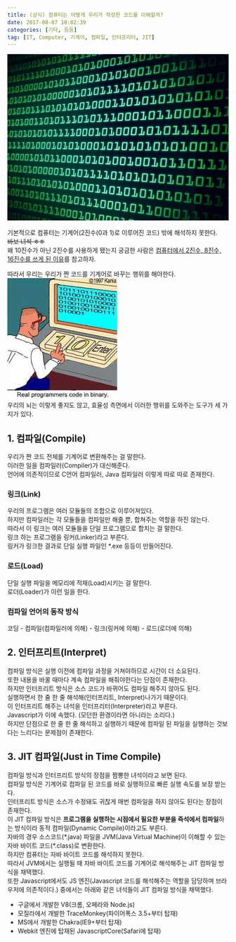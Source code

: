 ```yaml
---
title: (상식) 컴퓨터는 어떻게 우리가 작성한 코드를 이해할까?
date: 2017-08-07 10:02:39
categories: [기타, 등등]
tag: [IT, Computer, 기계어, 컴파일, 인터프리터, JIT]
---
```

![](how-can-computer-understand-our-source/thumb.png)  

기본적으로 컴퓨터는 기계어(2진수(0과 1)로 이루어진 코드) 밖에 해석하지 못한다.  
~~바보 녀석 ㅎㅎ~~  
왜 10진수가 아닌 2진수를 사용하게 됐는지 궁금한 사람은 [컴퓨터에서 2진수, 8진수, 16진수를 쓰게 된 이유](/2017/08/07/computer-number-making-reason/)를 참고하자.  

따라서 우리는 우리가 짠 코드를 기계어로 바꾸는 행위를 해야한다.  
![이게 귀찮은 사람은 처음부터 기계어로 코딩하면 된다. (뇌가 좋다면...)](how-can-computer-understand-our-source/realprogrammers.png)  
우리의 뇌는 이렇게 좋지도 않고, 효율성 측면에서 이러한 행위를 도와주는 도구가 세 가지가 있다.

## 1. 컴파일(Compile)
우리가 짠 코드 전체를 기계어로 변환해주는 걸 말한다.  
이러한 일을 컴파일러(Compiler)가 대신해준다.  
언어에 의존적이므로 C언어 컴파일러, Java 컴파일러 이렇게 따로 따로 존재한다.  

### 링크(Link)
우리의 프로그램은 여러 모듈들의 조합으로 이루어져있다.  
하지만 컴파일러는 각 모듈들을 컴파일만 해줄 뿐, 합쳐주는 역할을 하진 않는다.  
따라서 이 링크는 여러 모듈들을 단일 프로그램으로 합치는 걸 말한다.  
링크 하는 프로그램을 링커(Linker)라고 부른다.  
링커가 링크한 결과로 단일 실행 파일인 *.exe 등등이 만들어진다.  

### 로드(Load)  
단일 실행 파일을 메모리에 적재(Load)시키는 걸 말한다.  
로더(Loader)가 이런 일을 한다.  

### 컴파일 언어의 동작 방식
코딩 - 컴파일(컴파일러에 의해) - 링크(링커에 의해) - 로드(로더에 의해)

## 2. 인터프리트(Interpret)
컴파일 방식은 실행 이전에 컴파일 과정을 거쳐야하므로 시간이 더 소요된다.  
또한 내용을 바꿀 때마다 계속 컴파일을 해줘야한다는 단점이 존재한다.  
하지만 인터프리트 방식은 소스 코드가 바뀌어도 컴파일 해주지 않아도 된다.  
실행하면서 한 줄 한 줄 해석해(인터프리트, Interpret)나가기 때문이다.  
이 인터프리트 해주는 녀석을 인터프리터(Interpreter)라고 부른다.    
Javascript가 이에 속했다. (모던한 환경이라면 아니라는 소리다.)  
하지만 단점으로 한 줄 한 줄 해석하고 실행하기 때문에 컴파일 된 파일을 실행하는 것보다는 느리다는 문제점이 존재한다.  

## 3. JIT 컴파일(Just in Time Compile)
컴파일 방식과 인터프리트 방식의 장점을 짬뽕한 녀석이라고 보면 된다.  
컴파일 방식은 기계어로 컴파일 된 코드를 바로 실행하므로 빠른 실행 속도를 보장 받는다.    
인터프리트 방식은 소스가 수정돼도 귀찮게 매번 컴파일을 하지 않아도 된다는 장점이 존재한다.  
이 JIT 컴파일 방식은 **프로그램을 실행하는 시점에서 필요한 부분을 즉석에서 컴파일**하는 방식이라 동적 컴파일(Dynamic Compile)이라고도 부른다.  
자바의 경우 소스코드(\*.java) 파일을 JVM(Java Virtual Machine)이 이해할 수 있는 자바 바이트 코드(\*.class)로 변환한다.  
하지만 컴퓨터는 자바 바이트 코드를 해석하지 못한다.  
따라서 JVM에서는 실행될 때 자바 바이트 코드를 기계어로 해석해주는 JIT 컴파일 방식을 채택했다.  
또한 Javascript에서도 JS 엔진(Javascript 코드를 해석해주는 역할을 담당하며 브라우저에 의존적이다.) 중에서는 아래와 같은 녀석들이 JIT 컴파일 방식을 채택했다.  
* 구글에서 개발한 V8(크롬, 오페라와 Node.js)  
* 모질라에서 개발한 TraceMonkey(파이어폭스 3.5+부터 탑재)  
* MS에서 개발한 Chakra(IE9+부터 탑재)  
* Webkit 엔진에 탑재된 JavascriptCore(Safari에 탑재)  
